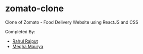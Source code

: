 # zomato-clone
Clone of Zomato - Food Delivery Website using ReactJS and CSS

Completed By:
- [Rahul Rajput](https://github.com/rahulrajput83)
- [Megha Maurya](https://github.com/meghamaurya)
